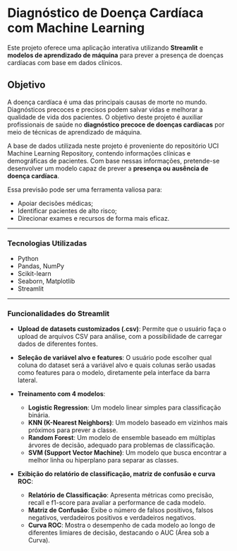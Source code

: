 # Diagnóstico de Doença Cardíaca com Machine Learning

Este projeto oferece uma aplicação interativa utilizando **Streamlit** e **modelos de aprendizado de máquina** para prever a presença de doenças cardíacas com base em dados clínicos. 

## Objetivo

A doença cardíaca é uma das principais causas de morte no mundo. Diagnósticos precoces e precisos podem salvar vidas e melhorar a qualidade de vida dos pacientes. O objetivo deste projeto é auxiliar profissionais de saúde no **diagnóstico precoce de doenças cardíacas** por meio de técnicas de aprendizado de máquina.

A base de dados utilizada neste projeto é proveniente do repositório UCI Machine Learning Repository, contendo informações clínicas e demográficas de pacientes. Com base nessas informações, pretende-se desenvolver um modelo capaz de prever a **presença ou ausência de doença cardíaca**.

Essa previsão pode ser uma ferramenta valiosa para:
- Apoiar decisões médicas;
- Identificar pacientes de alto risco;
- Direcionar exames e recursos de forma mais eficaz.

---

### Tecnologias Utilizadas

- Python
- Pandas, NumPy
- Scikit-learn
- Seaborn, Matplotlib
- Streamlit

---

### Funcionalidades do Streamlit

- **Upload de datasets customizados (.csv)**: Permite que o usuário faça o upload de arquivos CSV para análise, com a possibilidade de carregar dados de diferentes fontes.

- **Seleção de variável alvo e features**: O usuário pode escolher qual coluna do dataset será a variável alvo e quais colunas serão usadas como features para o modelo, diretamente pela interface da barra lateral.

- **Treinamento com 4 modelos**:
  - **Logistic Regression**: Um modelo linear simples para classificação binária.
  - **KNN (K-Nearest Neighbors)**: Um modelo baseado em vizinhos mais próximos para prever a classe.
  - **Random Forest**: Um modelo de ensemble baseado em múltiplas árvores de decisão, adequado para problemas de classificação.
  - **SVM (Support Vector Machine)**: Um modelo que busca encontrar a melhor linha ou hiperplano para separar as classes.
    
- **Exibição do relatório de classificação, matriz de confusão e curva ROC**:
  - **Relatório de Classificação**: Apresenta métricas como precisão, recall e f1-score para avaliar a performance de cada modelo.
  - **Matriz de Confusão**: Exibe o número de falsos positivos, falsos negativos, verdadeiros positivos e verdadeiros negativos.
  - **Curva ROC**: Mostra o desempenho de cada modelo ao longo de diferentes limiares de decisão, destacando o AUC (Área sob a Curva).

